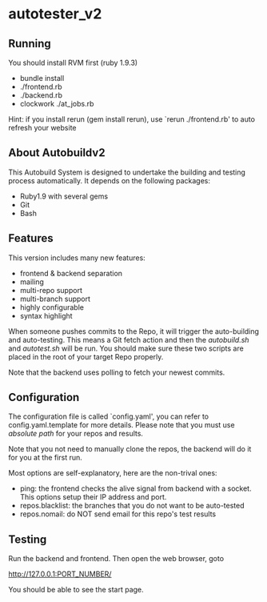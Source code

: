 autotester_v2
=============

Running
-------

You should install RVM first (ruby 1.9.3)

* bundle install
* ./frontend.rb
* ./backend.rb
* clockwork ./at_jobs.rb

Hint: if you install rerun (gem install rerun), use `rerun ./frontend.rb' to
auto refresh your website

About Autobuildv2
---------

This Autobuild System is designed to undertake the building and testing 
process automatically. It depends on the following packages:

+ Ruby1.9 with several gems
+ Git
+ Bash

Features
---------
This version includes many new features:

+ frontend & backend separation
+ mailing
+ multi-repo support
+ multi-branch support
+ highly configurable
+ syntax highlight

When someone pushes commits to the Repo, it will trigger the auto-building and auto-testing.
This means a Git fetch action and then the *autobuild.sh* and *autotest.sh* will be run.
You should make sure these two scripts are placed in the root of your target Repo properly.

Note that the backend uses polling to fetch your newest commits.


Configuration
------------
The configuration file is called `config.yaml', you can refer to
config.yaml.template for more details. Please note that you must use *absolute
path* for your repos and results.

Note that you not need to manually clone the repos, the backend will do it for
you at the first run.

Most options are self-explanatory, here are the non-trival ones:

+ ping: the frontend checks the alive signal from backend with a socket. This
  options setup their IP address and port.
+ repos.blacklist: the branches that you do not want to be auto-tested
+ repos.nomail: do NOT send email for this repo's test results

Testing
----------
Run the backend and frontend. 
Then open the web browser, goto 

http://127.0.0.1:PORT_NUMBER/

You should be able to see the start page.


